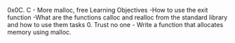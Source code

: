 0x0C. C - More malloc, free
Learning Objectives
-How to use the exit function
-What are the functions calloc and realloc from the standard library 
and how to use them
tasks
0. Trust no one
	- Write a function that allocates memory using malloc.
